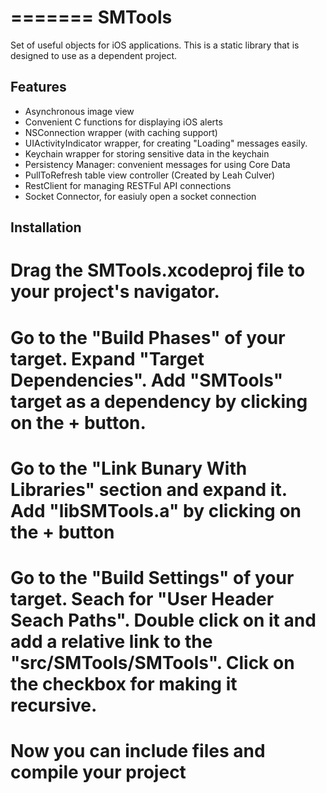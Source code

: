 =======
SMTools
=======

Set of useful objects for iOS applications. This is a static library that is designed to use as a dependent project.

Features
--------

* Asynchronous image view
* Convenient C functions for displaying iOS alerts
* NSConnection wrapper (with caching support)
* UIActivityIndicator wrapper, for creating "Loading" messages easily.
* Keychain wrapper for storing sensitive data in the keychain
* Persistency Manager: convenient messages for using Core Data
* PullToRefresh table view controller (Created by Leah Culver)
* RestClient for managing RESTFul API connections
* Socket Connector, for easiuly open a socket connection

Installation
------------

# Drag the SMTools.xcodeproj file to your project's navigator. 
# Go to the "Build Phases" of your target. Expand "Target Dependencies". Add "SMTools" target as a dependency by clicking on the + button.
# Go to the "Link Bunary With Libraries" section and expand it. Add "libSMTools.a" by clicking on the + button
# Go to the "Build Settings" of your target. Seach for "User Header Seach Paths". Double click on it and add a relative link to the "src/SMTools/SMTools". Click on the checkbox for making it recursive. 
# Now you can include files and compile your project  
